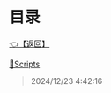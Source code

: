 # 目录  


[👈【返回】](/--Catalog--/00工作笔记00/钻头绳子笔记/--Catalog--钻头绳子笔记)  


[📁Scripts](/--Catalog--/00工作笔记00/钻头绳子笔记/Editor/Scripts/--Catalog--Scripts)  







> 2024/12/23 4:42:16
